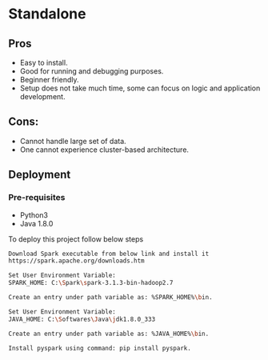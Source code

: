 
# Standalone

## Pros

- Easy to install.
- Good for running and debugging purposes.
- Beginner friendly.
- Setup does not take much time, some can focus on logic and application development.
## Cons:
- Cannot handle large set of data.
- One cannot experience cluster-based architecture.




## Deployment

### Pre-requisites
- Python3
- Java 1.8.0

To deploy this project follow below steps

```bash
Download Spark executable from below link and install it
https://spark.apache.org/downloads.htm
```

```bash
Set User Environment Variable:
SPARK_HOME: C:\Spark\spark-3.1.3-bin-hadoop2.7
```

```bash
Create an entry under path variable as: %SPARK_HOME%\bin.
```

```bash
Set User Environment Variable:
JAVA_HOME: C:\Softwares\Java\jdk1.8.0_333
```
```bash
Create an entry under path variable as: %JAVA_HOME%\bin.
```
```bash
Install pyspark using command: pip install pyspark.
```


